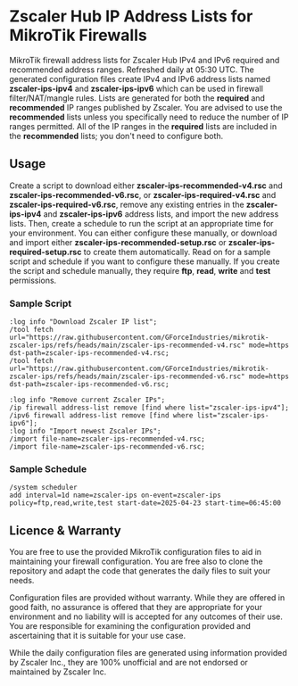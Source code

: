 # Zscaler Hub IP Address Lists for MikroTik Firewalls

MikroTik firewall address lists for Zscaler Hub IPv4 and IPv6 required and recommended address ranges. Refreshed daily at 05:30 UTC. The generated configuration files create IPv4 and IPv6 address lists named **zscaler-ips-ipv4** and **zscaler-ips-ipv6** which can be used in firewall filter/NAT/mangle rules. Lists are generated for both the **required** and **recommended** IP ranges published by Zscaler. You are advised to use the **recommended** lists unless you specifically need to reduce the number of IP ranges permitted. All of the IP ranges in the **required** lists are included in the **recommended** lists; you don't need to configure both.

## Usage 
Create a script to download either **zscaler-ips-recommended-v4.rsc** and **zscaler-ips-recommended-v6.rsc**, or **zscaler-ips-required-v4.rsc** and **zscaler-ips-required-v6.rsc**, remove any existing entries in the **zscaler-ips-ipv4** and **zscaler-ips-ipv6** address lists, and import the new address lists. Then, create a schedule to run the script at an appropriate time for your environment. You can either configure these manually, or download and import either **zscaler-ips-recommended-setup.rsc** or **zscaler-ips-required-setup.rsc** to create them automatically. Read on for a sample script and schedule if you want to configure these manually. If you create the script and schedule manually, they require **ftp**, **read**, **write** and **test** permissions.

### Sample Script

```
:log info "Download Zscaler IP list";
/tool fetch url="https://raw.githubusercontent.com/GForceIndustries/mikrotik-zscaler-ips/refs/heads/main/zscaler-ips-recommended-v4.rsc" mode=https dst-path=zscaler-ips-recommended-v4.rsc;
/tool fetch url="https://raw.githubusercontent.com/GForceIndustries/mikrotik-zscaler-ips/refs/heads/main/zscaler-ips-recommended-v6.rsc" mode=https dst-path=zscaler-ips-recommended-v6.rsc;

:log info "Remove current Zscaler IPs";
/ip firewall address-list remove [find where list="zscaler-ips-ipv4"];
/ipv6 firewall address-list remove [find where list="zscaler-ips-ipv6"];
:log info "Import newest Zscaler IPs";
/import file-name=zscaler-ips-recommended-v4.rsc;
/import file-name=zscaler-ips-recommended-v6.rsc;
```

### Sample Schedule

```
/system scheduler
add interval=1d name=zscaler-ips on-event=zscaler-ips policy=ftp,read,write,test start-date=2025-04-23 start-time=06:45:00
```

## Licence & Warranty

You are free to use the provided MikroTik configuration files to aid in maintaining your firewall configuration. You are free also to clone the repository and adapt the code that generates the daily files to suit your needs.

Configuration files are provided without warranty. While they are offered in good faith, no assurance is offered that they are appropriate for your environment and no liability will is accepted for any outcomes of their use. You are responsible for examining the configuration provided and ascertaining that it is suitable for your use case.

While the daily configuration files are generated using information provided by Zscaler Inc., they are 100% unofficial and are not endorsed or maintained by Zscaler Inc.
